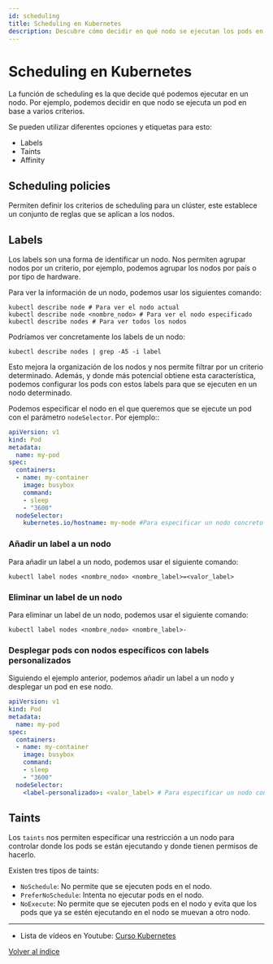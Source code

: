 ```yaml
---
id: scheduling
title: Scheduling en Kubernetes
description: Descubre cómo decidir en qué nodo se ejecutan los pods en Kubernetes utilizando etiquetas y políticas de scheduling.
---
```


# Scheduling en Kubernetes

La función de scheduling es la que decide qué podemos ejecutar en un nodo. Por ejemplo, podemos decidir en que nodo se ejecuta un pod en base a varios criterios.

Se pueden utilizar diferentes opciones y etiquetas para esto:
* Labels
* Taints
* Affinity


## Scheduling policies
Permiten definir los criterios de scheduling para un clúster, este establece un conjunto de reglas que se aplican a los nodos.

## Labels
Los labels son una forma de identificar un nodo. Nos permiten agrupar nodos por un criterio, por ejemplo, podemos agrupar los nodos por país o por tipo de hardware.

Para ver la información de un nodo, podemos usar los siguientes comando:
``` shell
kubectl describe node # Para ver el nodo actual
kubectl describe node <nombre_nodo> # Para ver el nodo especificado
kubectl describe nodes # Para ver todos los nodos
```

Podríamos ver concretamente los labels de un nodo:
``` shell
kubectl describe nodes | grep -A5 -i label
```

Esto mejora la organización de los nodos y nos permite filtrar por un criterio determinado. Además, y donde más potencial obtiene esta característica, podemos configurar los pods con estos labels para que se ejecuten en un nodo determinado.

Podemos especificar el nodo en el que queremos que se ejecute un pod con el parámetro `nodeSelector`. Por ejemplo::
``` yaml
apiVersion: v1
kind: Pod
metadata:
  name: my-pod
spec:
  containers:
  - name: my-container
	image: busybox
	command:
	- sleep
	- "3600"
  nodeSelector:
	kubernetes.io/hostname: my-node #Para especificar un nodo concreto
```

### Añadir un label a un nodo
Para añadir un label a un nodo, podemos usar el siguiente comando:
``` shell
kubectl label nodes <nombre_nodo> <nombre_label>=<valor_label>
```

### Eliminar un label de un nodo
Para eliminar un label de un nodo, podemos usar el siguiente comando:
``` shell
kubectl label nodes <nombre_nodo> <nombre_label>-
```

### Desplegar pods con nodos específicos con labels personalizados
Siguiendo el ejemplo anterior, podemos añadir un label a un nodo y desplegar un pod en ese nodo.
``` yaml
apiVersion: v1
kind: Pod
metadata:
  name: my-pod
spec:
  containers:
  - name: my-container
	image: busybox
	command:
	- sleep
	- "3600"
  nodeSelector:
	<label-personalizado>: <valor_label> # Para especificar un nodo concreto 
```

## Taints
Los `taints` nos permiten especificar una restricción a un nodo para controlar donde los pods se están ejecutando y donde tienen permisos de hacerlo.

Existen tres tipos de taints:
* `NoSchedule`: No permite que se ejecuten pods en el nodo.
* `PreferNoSchedule`: Intenta no ejecutar pods en el nodo.
* `NoExecute`: No permite que se ejecuten pods en el nodo y evita que los pods que ya se estén ejecutando en el nodo se muevan a otro nodo.



---
* Lista de vídeos en Youtube: [Curso Kubernetes](https://www.youtube.com/playlist?list=PLQhxXeq1oc2k9MFcKxqXy5GV4yy7wqSma)

[Volver al índice](README.md#índice)